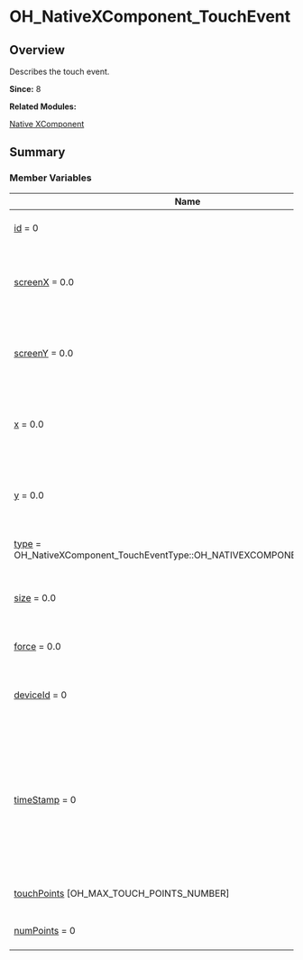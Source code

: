 # OH_NativeXComponent_TouchEvent


## Overview

Describes the touch event.

**Since:**
8

**Related Modules:**

[Native XComponent](_o_h___native_x_component.md)


## Summary


### Member Variables

| Name | Description | 
| -------- | -------- |
| [id](_o_h___native_x_component.md#id-22) = 0 | Unique identifier of the finger. | 
| [screenX](_o_h___native_x_component.md#screenx-23) = 0.0 |  X coordinate of the touch point relative to the left edge of the screen. | 
| [screenY](_o_h___native_x_component.md#screeny-23) = 0.0 | Y coordinate of the touch point relative to the upper edge of the screen.  | 
| [x](_o_h___native_x_component.md#x-23) = 0.0 | X coordinate of the touch point relative to the left edge of the XComponent. | 
| [y](_o_h___native_x_component.md#y-23) = 0.0 | Y coordinate of the touch point relative to the upper edge of the XComponent. | 
| [type](_o_h___native_x_component.md#type-22) = OH_NativeXComponent_TouchEventType::OH_NATIVEXCOMPONENT_UNKNOWN | Touch type of the touch event. | 
| [size](_o_h___native_x_component.md#size-22) = 0.0 | Contact area between the finger pad and the screen. | 
| [force](_o_h___native_x_component.md#force-22) = 0.0 | Pressure of the current touch event. | 
| [deviceId](_o_h___native_x_component.md#deviceid) = 0 | ID of the device where the current touch event is triggered. | 
| [timeStamp](_o_h___native_x_component.md#timestamp-22) = 0 | Timestamp of the current touch event. It is interval between the time when the event is triggered and the time when the system starts, in nanoseconds. | 
| [touchPoints](_o_h___native_x_component.md#touchpoints) [OH_MAX_TOUCH_POINTS_NUMBER] | Array of the current touch points. | 
| [numPoints](_o_h___native_x_component.md#numpoints) = 0 | Number of current touch points. | 
